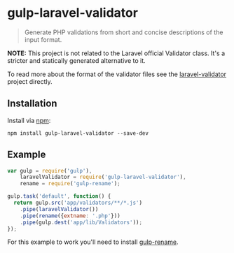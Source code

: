 
# gulp-laravel-validator

> Generate PHP validations from short and concise descriptions of the input format.

**NOTE:** This project is not related to the Laravel official Validator class. It's
a stricter and statically generated alternative to it.

To read more about the format of the validator files see the [laravel-validator](https://github.com/ernestoalejo/laravel-validator) project directly.


## Installation

Install via [npm](https://npmjs.org/package/gulp-laravel-validator):

```
npm install gulp-laravel-validator --save-dev
```


## Example

```js
var gulp = require('gulp'),
    laravelValidator = require('gulp-laravel-validator'),
    rename = require('gulp-rename');

gulp.task('default', function() {
  return gulp.src('app/validators/**/*.js')
    .pipe(laravelValidator())
    .pipe(rename({extname: '.php'}))
    .pipe(gulp.dest('app/lib/Validators'));
});
```

For this example to work you'll need to install [gulp-rename](https://github.com/hparra/gulp-rename).

